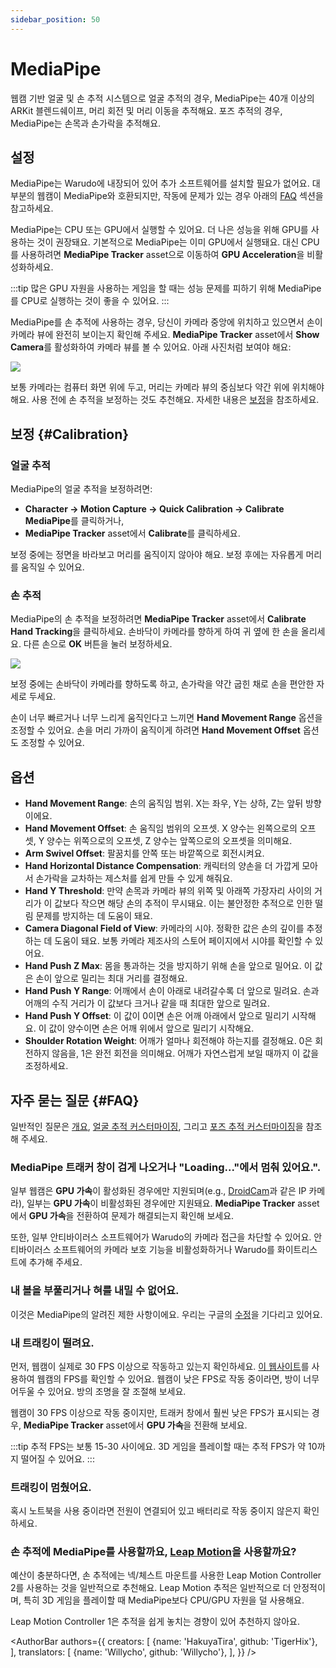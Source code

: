 ```yaml
---
sidebar_position: 50
---
```


# MediaPipe

웹캠 기반 얼굴 및 손 추적 시스템으로 얼굴 추적의 경우, MediaPipe는 40개 이상의 ARKit 블렌드쉐이프, 머리 회전 및 머리 이동을 추적해요. 포즈 추적의 경우, MediaPipe는 손목과 손가락을 추적해요.

## 설정

MediaPipe는 Warudo에 내장되어 있어 추가 소프트웨어를 설치할 필요가 없어요. 대부분의 웹캠이 MediaPipe와 호환되지만, 작동에 문제가 있는 경우 아래의 [FAQ](#FAQ) 섹션을 참고하세요.

MediaPipe는 CPU 또는 GPU에서 실행할 수 있어요. 더 나은 성능을 위해 GPU를 사용하는 것이 권장돼요. 기본적으로 MediaPipe는 이미 GPU에서 실행돼요. 대신 CPU를 사용하려면 **MediaPipe Tracker** asset으로 이동하여 **GPU Acceleration**을 비활성화하세요.

:::tip
많은 GPU 자원을 사용하는 게임을 할 때는 성능 문제를 피하기 위해 MediaPipe를 CPU로 실행하는 것이 좋을 수 있어요.
:::

MediaPipe를 손 추적에 사용하는 경우, 당신이 카메라 중앙에 위치하고 있으면서 손이 카메라 뷰에 완전히 보이는지 확인해 주세요. **MediaPipe Tracker** asset에서 **Show Camera**를 활성화하여 카메라 뷰를 볼 수 있어요. 아래 사진처럼 보여야 해요:

![](/doc-img/en-mediapipe-1.png)

보통 카메라는 컴퓨터 화면 위에 두고, 머리는 카메라 뷰의 중심보다 약간 위에 위치해야 해요. 사용 전에 손 추적을 보정하는 것도 추천해요. 자세한 내용은 [보정](#Calibration)을 참조하세요.

## 보정 {#Calibration}

### 얼굴 추적

MediaPipe의 얼굴 추적을 보정하려면:
* **Character → Motion Capture → Quick Calibration → Calibrate MediaPipe**를 클릭하거나,
* **MediaPipe Tracker** asset에서 **Calibrate**를 클릭하세요.

보정 중에는 정면을 바라보고 머리를 움직이지 않아야 해요. 보정 후에는 자유롭게 머리를 움직일 수 있어요.

### 손 추적

MediaPipe의 손 추적을 보정하려면 **MediaPipe Tracker** asset에서 **Calibrate Hand Tracking**을 클릭하세요. 손바닥이 카메라를 향하게 하여 귀 옆에 한 손을 올리세요. 다른 손으로 **OK** 버튼을 눌러 보정하세요.

![](/doc-img/en-mediapipe-2.png)
<p class="img-desc">보정 중에는 손바닥이 카메라를 향하도록 하고, 손가락을 약간 굽힌 채로 손을 편안한 자세로 두세요.</p>

손이 너무 빠르거나 너무 느리게 움직인다고 느끼면 **Hand Movement Range** 옵션을 조정할 수 있어요. 손을 머리 가까이 움직이게 하려면 **Hand Movement Offset** 옵션도 조정할 수 있어요.

## 옵션

* **Hand Movement Range**: 손의 움직임 범위. X는 좌우, Y는 상하, Z는 앞뒤 방향이에요.
* **Hand Movement Offset**: 손 움직임 범위의 오프셋. X 양수는 왼쪽으로의 오프셋, Y 양수는 위쪽으로의 오프셋, Z 양수는 앞쪽으로의 오프셋을 의미해요.
* **Arm Swivel Offset**: 팔꿈치를 안쪽 또는 바깥쪽으로 회전시켜요.
* **Hand Horizontal Distance Compensation**: 캐릭터의 양손을 더 가깝게 모아서 손가락을 교차하는 제스처를 쉽게 만들 수 있게 해줘요.
* **Hand Y Threshold**: 만약 손목과 카메라 뷰의 위쪽 및 아래쪽 가장자리 사이의 거리가 이 값보다 작으면 해당 손의 추적이 무시돼요. 이는 불안정한 추적으로 인한 떨림 문제를 방지하는 데 도움이 돼요.
* **Camera Diagonal Field of View**: 카메라의 시야. 정확한 값은 손의 깊이를 추정하는 데 도움이 돼요. 보통 카메라 제조사의 스토어 페이지에서 시야를 확인할 수 있어요.
* **Hand Push Z Max**: 몸을 통과하는 것을 방지하기 위해 손을 앞으로 밀어요. 이 값은 손이 앞으로 밀리는 최대 거리를 결정해요.
* **Hand Push Y Range**: 어깨에서 손이 아래로 내려갈수록 더 앞으로 밀려요. 손과 어깨의 수직 거리가 이 값보다 크거나 같을 때 최대한 앞으로 밀려요.
* **Hand Push Y Offset**: 이 값이 0이면 손은 어깨 아래에서 앞으로 밀리기 시작해요. 이 값이 양수이면 손은 어깨 위에서 앞으로 밀리기 시작해요.
* **Shoulder Rotation Weight**: 어깨가 얼마나 회전해야 하는지를 결정해요. 0은 회전하지 않음을, 1은 완전 회전을 의미해요. 어깨가 자연스럽게 보일 때까지 이 값을 조정하세요.

## 자주 묻는 질문 {#FAQ}

일반적인 질문은 [개요](overview#FAQ), [얼굴 추적 커스터마이징](face-tracking#FAQ), 그리고 [포즈 추적 커스터마이징](body-tracking#FAQ)을 참조해 주세요.

### MediaPipe 트래커 창이 검게 나오거나 "Loading..."에서 멈춰 있어요.".

일부 웹캠은 **GPU 가속**이 활성화된 경우에만 지원되며(e.g.,  [DroidCam](https://play.google.com/store/apps/details?id=com.dev47apps.droidcam\&hl=en\_US\&gl=US\&pli=1)과 같은 IP 카메라), 일부는 **GPU 가속**이 비활성화된 경우에만 지원돼요. **MediaPipe Tracker** asset에서 **GPU 가속**을 전환하여 문제가 해결되는지 확인해 보세요.

또한, 일부 안티바이러스 소프트웨어가 Warudo의 카메라 접근을 차단할 수 있어요. 안티바이러스 소프트웨어의 카메라 보호 기능을 비활성화하거나 Warudo를 화이트리스트에 추가해 주세요.

### 내 볼을 부풀리거나 혀를 내밀 수 없어요.

이것은 MediaPipe의 알려진 제한 사항이에요. 우리는 구글의 [수정](https://github.com/google/mediapipe/issues/4403)을 기다리고 있어요.

### 내 트래킹이 떨려요.

먼저, 웹캠이 실제로 30 FPS 이상으로 작동하고 있는지 확인하세요. [이 웹사이트](https://webcamtests.com/fps)를 사용하여 웹캠의 FPS를 확인할 수 있어요. 웹캠이 낮은 FPS로 작동 중이라면, 방이 너무 어두울 수 있어요. 방의 조명을 잘 조절해 보세요.

웹캠이 30 FPS 이상으로 작동 중이지만, 트래커 창에서 훨씬 낮은 FPS가 표시되는 경우, **MediaPipe Tracker** asset에서 **GPU 가속**을 전환해 보세요.

:::tip
추적 FPS는 보통 15-30 사이에요. 3D 게임을 플레이할 때는 추적 FPS가 약 10까지 떨어질 수 있어요.
:::

### 트래킹이 멈췄어요.

혹시 노트북을 사용 중이라면 전원이 연결되어 있고 배터리로 작동 중이지 않은지 확인하세요.

### 손 추적에 MediaPipe를 사용할까요, [Leap Motion](leap-motion.md)을 사용할까요?

예산이 충분하다면, 손 추적에는 넥/체스트 마운트를 사용한 Leap Motion Controller 2를 사용하는 것을 일반적으로 추천해요. Leap Motion 추적은 일반적으로 더 안정적이며, 특히 3D 게임을 플레이할 때 MediaPipe보다 CPU/GPU 자원을 덜 사용해요.

Leap Motion Controller 1은 추적을 쉽게 놓치는 경향이 있어 추천하지 않아요.

<AuthorBar authors={{
  creators: [
    {name: 'HakuyaTira', github: 'TigerHix'},
  ],
  translators: [
    {name: 'Willycho', github: 'Willycho'},
  ],
}} />
